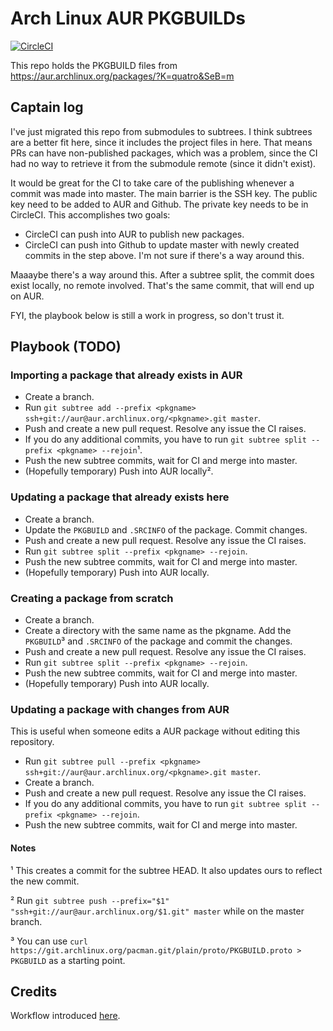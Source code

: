 # Arch Linux AUR PKGBUILDs

[![CircleCI](https://circleci.com/gh/Qu4tro/aur.svg?style=svg)](https://circleci.com/gh/Qu4tro/aur)

This repo holds the PKGBUILD files from https://aur.archlinux.org/packages/?K=quatro&SeB=m

## Captain log

I've just migrated this repo from submodules to subtrees. I think subtrees are a better fit here, since it includes the project files in here. 
That means PRs can have non-published packages, which was a problem, since the CI had no way to retrieve it from the submodule remote (since it didn't exist).

It would be great for the CI to take care of the publishing whenever a commit was made into master. The main barrier is the SSH key. The public key need to be added to AUR and Github. The private key needs to be in CircleCI. This accomplishes two goals:
  - CircleCI can push into AUR to publish new packages.
  - CircleCI can push into Github to update master with newly created commits in the step above.
I'm not sure if there's a way around this.

Maaaybe there's a way around this. After a subtree split, the commit does exist locally, no remote involved. That's the same commit, that will end up on AUR.


FYI, the playbook below is still a work in progress, so don't trust it.

## Playbook (TODO)

### Importing a package that already exists in AUR

- Create a branch.
- Run `git subtree add --prefix <pkgname> ssh+git://aur@aur.archlinux.org/<pkgname>.git master`. 
- Push and create a new pull request. Resolve any issue the CI raises.
- If you do any additional commits, you have to run `git subtree split --prefix <pkgname> --rejoin`¹.
- Push the new subtree commits, wait for CI and merge into master.
- (Hopefully temporary) Push into AUR locally².

### Updating a package that already exists here

- Create a branch.
- Update the ``PKGBUILD`` and `.SRCINFO` of the package. Commit changes.
- Push and create a new pull request. Resolve any issue the CI raises.
- Run `git subtree split --prefix <pkgname> --rejoin`. 
- Push the new subtree commits, wait for CI and merge into master.
- (Hopefully temporary) Push into AUR locally.

### Creating a package from scratch

- Create a branch.
- Create a directory with the same name as the pkgname. Add the ``PKGBUILD``³ and `.SRCINFO` of the package and commit the changes.
- Push and create a new pull request. Resolve any issue the CI raises.
- Run `git subtree split --prefix <pkgname> --rejoin`.
- Push the new subtree commits, wait for CI and merge into master.
- (Hopefully temporary) Push into AUR locally.

### Updating a package with changes from AUR

This is useful when someone edits a AUR package without editing this repository.

- Run `git subtree pull --prefix <pkgname> ssh+git://aur@aur.archlinux.org/<pkgname>.git master`. 
- Create a branch.
- Push and create a new pull request. Resolve any issue the CI raises.
- If you do any additional commits, you have to run `git subtree split --prefix <pkgname> --rejoin`.
- Push the new subtree commits, wait for CI and merge into master.

#### Notes
¹ This creates a commit for the subtree HEAD. It also updates ours to reflect the new commit.

² Run `git subtree push --prefix="$1" "ssh+git://aur@aur.archlinux.org/$1.git" master` while on the master branch.

³ You can use `curl https://git.archlinux.org/pacman.git/plain/proto/PKGBUILD.proto > PKGBUILD` as a starting point.


## Credits
Workflow introduced [here](https://gergely.imreh.net/blog/2018/04/circleci-aur/).
